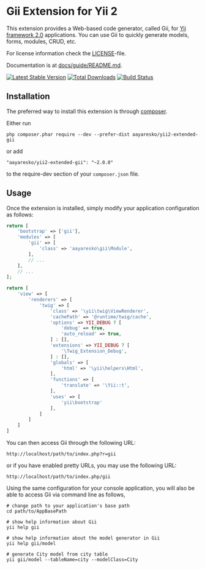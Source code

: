 Gii Extension for Yii 2
========================

This extension provides a Web-based code generator, called Gii, for [Yii framework 2.0](http://www.yiiframework.com) applications.
You can use Gii to quickly generate models, forms, modules, CRUD, etc.

For license information check the [LICENSE](LICENSE.md)-file.

Documentation is at [docs/guide/README.md](docs/guide/README.md).

[![Latest Stable Version](https://poser.pugx.org/yiisoft/yii2-gii/v/stable.png)](https://packagist.org/packages/yiisoft/yii2-gii)
[![Total Downloads](https://poser.pugx.org/yiisoft/yii2-gii/downloads.png)](https://packagist.org/packages/yiisoft/yii2-gii)
[![Build Status](https://travis-ci.org/yiisoft/yii2-gii.svg?branch=master)](https://travis-ci.org/yiisoft/yii2-gii)


Installation
------------

The preferred way to install this extension is through [composer](http://getcomposer.org/download/).

Either run

```
php composer.phar require --dev --prefer-dist aayaresko/yii2-extended-gii
```

or add

```
"aayaresko/yii2-extended-gii": "~2.0.0"
```

to the require-dev section of your `composer.json` file.


Usage
-----

Once the extension is installed, simply modify your application configuration as follows:

```php
return [
    'bootstrap' => ['gii'],
    'modules' => [
        'gii' => [
            'class' => 'aayaresko\gii\Module',
        ],
        // ...
    ],
    // ...
];
```
```php
return [
    'view' => [
        'renderers' => [
            'twig' => [
                'class' => '\yii\twig\ViewRenderer',
                'cachePath' => '@runtime/twig/cache',
                'options' => YII_DEBUG ? [
                    'debug' => true,
                    'auto_reload' => true,
                ] : [],
                'extensions' => YII_DEBUG ? [
                    '\Twig_Extension_Debug',
                ] : [],
                'globals' => [
                    'html' => '\yii\helpers\Html',
                ],
                'functions' => [
                    'translate' => '\Yii::t',
                ],
                'uses' => [
                    'yii\bootstrap'
                ],
            ]
        ]
    ]
]
```
You can then access Gii through the following URL:

```
http://localhost/path/to/index.php?r=gii
```

or if you have enabled pretty URLs, you may use the following URL:

```
http://localhost/path/to/index.php/gii
```

Using the same configuration for your console application, you will also be able to access Gii via
command line as follows,

```
# change path to your application's base path
cd path/to/AppBasePath

# show help information about Gii
yii help gii

# show help information about the model generator in Gii
yii help gii/model

# generate City model from city table
yii gii/model --tableName=city --modelClass=City
```
